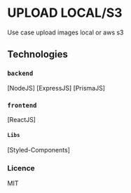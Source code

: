 # UPLOAD LOCAL/S3 

<p>Use case upload images local or aws s3</p>

## Technologies

### `backend`

[NodeJS]
[ExpressJS]
[PrismaJS]

### `frontend`

[ReactJS]

#### `Libs`

[Styled-Components]

### Licence
<p>MIT</p>
